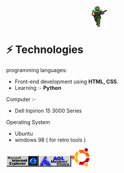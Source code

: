 <p align="center">
<img src="/img/play1.gif" alt="Doom player">
</p>

# ⚡ Technologies

programming languages:
- Front-end development using **HTML, CSS**.
- Learning :- **Python**

Computer :-
- Dell Inpirion 15 3000 Series

Operating System
- Ubuntu
- windows 98 ( for retro tools ) 

<img src="/img/ie_anim.gif"><img src="/img/members-choice.gif"><img src="/img/image.png" width="50" height="50">
